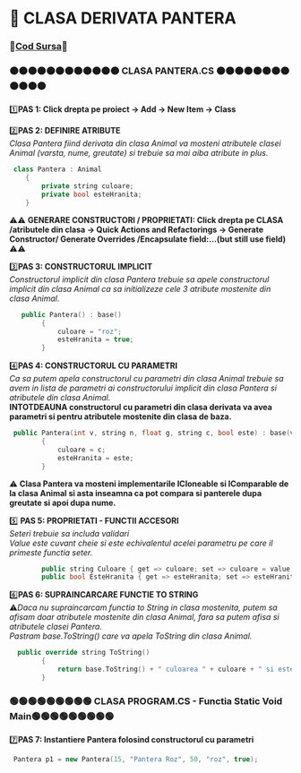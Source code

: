 # 🎯 CLASA DERIVATA PANTERA </br>
### 🔮[Cod Sursa](https://github.com/Adriana-Giol/Programare-Aplicatii-Windows/blob/main/1.%20Laborator/2.%20Seminar%202/%5BClean%5DCiurea_Seminar2_1046/Pantera.cs)🔮
### 🟠🟠🟠🟠🟠🟠🟠🟠🟠🟠🟠🟠 CLASA PANTERA.CS 🟠🟠🟠🟠🟠🟠🟠🟠🟠🟠🟠🟠
1️⃣**PAS 1: Click drepta pe proiect -> Add -> New Item -> Class**</br>

2️⃣**PAS 2: DEFINIRE ATRIBUTE**</br>
*Clasa Pantera fiind derivata din clasa Animal va mosteni atributele clasei Animal (varsta, nume, greutate) si trebuie sa mai aiba atribute in plus.*</br>
```cpp
 class Pantera : Animal
    {
        private string culoare;
        private bool esteHranita;
    }
```
⚠️⚠️ **GENERARE CONSTRUCTORI / PROPRIETATI: Click drepta pe CLASA /atributele din clasa -> Quick Actions and Refactorings -> Generate Constructor/ Generate Overrides /Encapsulate field:...(but still use field)** ⚠️⚠️</br>

3️⃣**PAS 3: CONSTRUCTORUL IMPLICIT**</br>
*Constructorul implicit din clasa Pantera trebuie sa apele constructorul implicit din clasa Animal ca sa initializeze cele 3 atribute mostenite din clasa Animal.*</br>
```cpp
   public Pantera() : base()
        {
            culoare = "roz";
            esteHranita = true;
        }
```

4️⃣**PAS 4: CONSTRUCTORUL CU PARAMETRI**</br>
*Ca sa putem apela constructorul cu parametri din clasa Animal trebuie sa avem in lista de parametri ai constructorului implicit din clasa Pantera si atributele din clasa Animal.*</br>
**INTOTDEAUNA constructorul cu parametri din clasa derivata va avea parametri si pentru atributele mostenite din clasa de baza.**<br>
```cpp
 public Pantera(int v, string n, float g, string c, bool este) : base(v, n, g)
        {
            culoare = c;
            esteHranita = este;
        }
```
⚠️ **Clasa Pantera va mosteni implementarile ICloneable si IComparable de la clasa Animal si asta inseamna ca pot compara si panterele dupa greutate si apoi dupa nume.**</br>

5️⃣ **PAS 5: PROPRIETATI - FUNCTII ACCESORI**</br>
*Seteri trebuie sa includa validari*</br>
*Value este cuvant cheie si este echivalentul acelei parametru pe care il primeste functia seter.*</br>
```cpp
        public string Culoare { get => culoare; set => culoare = value; }
        public bool EsteHranita { get => esteHranita; set => esteHranita = value; }
```


6️⃣**PAS 6: SUPRAINCARCARE FUNCTIE TO STRING**</br>
⚠️*Daca nu supraincarcam functia to String in clasa mostenita, putem sa afisam doar atributele mostenite din clasa Animal, fara sa putem afisa si atributele clasei Pantera.*</br>
*Pastram base.ToString() care va apela ToString din clasa Animal.*</br>
```cpp
  public override string ToString()
        {
            return base.ToString() + " culoarea " + culoare + " si este hranita " + esteHranita;
        }
```
### 🟢🟢🟢🟢🟢🟢🟢🟢🟢 CLASA PROGRAM.CS - Functia Static Void Main🟢🟢🟢🟢🟢🟢🟢🟢🟢
7️⃣**PAS 7: Instantiere Pantera folosind constructorul cu parametri**</br>
```cpp
 Pantera p1 = new Pantera(15, "Pantera Roz", 50, "roz", true);
```

